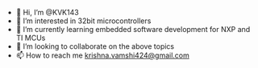 - 👋 Hi, I’m @KVK143
- 👀 I’m interested in 32bit microcontrollers
- 🌱 I’m currently learning embedded software development for NXP and TI MCUs
- 💞️ I’m looking to collaborate on the above topics
- 📫 How to reach me krishna.vamshi424@gmail.com

<!---
KVK143/KVK143 is a ✨ special ✨ repository because its `README.md` (this file) appears on your GitHub profile.
You can click the Preview link to take a look at your changes.
--->

